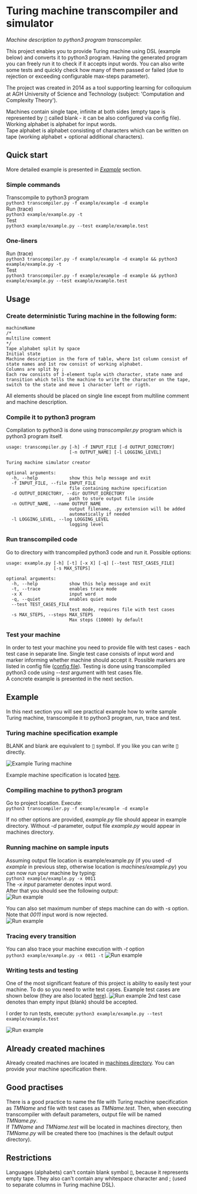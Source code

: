 # Turing machine transcompiler and simulator
*Machine description to python3 program transcompiler.*

This project enables you to provide Turing machine using DSL (example below) and converts it to python3 program. Having the generated program you can freely run it to check if it accepts input words. You can also write some tests and quickly check how many of them passed or failed (due to rejection or exceeding configurable max-steps parameter).

The project was created in 2014 as a tool supporting learning for colloquium at AGH University of Science and Technology (subject: 'Computation and Complexity Theory').

Machines contain single tape, infinite at both sides (empty tape is represented by ▯ called blank - it can be also configured via config file).  
Working alphabet is alphabet for input words.  
Tape alphabet is alphabet consisting of characters which can be written on tape (working alphabet + optional additional characters).

## Quick start

More detailed example is presented in *[Example](#example)* section.

### Simple commands

Transcompile to python3 program  
```python3 transcompiler.py -f example/example -d example```  
Run (trace)  
```python3 example/example.py -t```  
Test  
```python3 example/example.py --test example/example.test```

### One-liners
Run (trace)  
```python3 transcompiler.py -f example/example -d example && python3 example/example.py -t```  
Test  
```python3 transcompiler.py -f example/example -d example && python3 example/example.py --test example/example.test```

## Usage
### Create deterministic Turing machine in the following form:

```
machineName  
/* 
multiline comment
*/
Tape alphabet split by space
Initial state
Machine description in the form of table, where 1st column consist of state names and 1st row consist of working alphabet.
Columns are split by ;
Each row consists of 3-element tuple with character, state name and transition which tells the machine to write the character on the tape, switch to the state and move 1 character left or rigth.
```

All elements should be placed on single line except from multiline comment and machine description.

### Compile it to python3 program

Compilation to python3 is done using *transcompiler.py* program which is python3 program itself.
```
usage: transcompiler.py [-h] -f INPUT_FILE [-d OUTPUT_DIRECTORY]
                        [-n OUTPUT_NAME] [-l LOGGING_LEVEL]

Turing machine simulator creator

optional arguments:
  -h, --help            show this help message and exit
  -f INPUT_FILE, --file INPUT_FILE
                        file containing machine specification
  -d OUTPUT_DIRECTORY, --dir OUTPUT_DIRECTORY
                        path to store output file inside
  -n OUTPUT_NAME, --name OUTPUT_NAME
                        output filename, .py extension will be added
                        automatically if needed
  -l LOGGING_LEVEL, --log LOGGING_LEVEL
                        logging level
```

### Run transcompiled code

Go to directory with trancompiled python3 code and run it. Possible options:
```
usage: example.py [-h] [-t] [-x X] [-q] [--test TEST_CASES_FILE]
                  [-s MAX_STEPS]

optional arguments:
  -h, --help            show this help message and exit
  -t, --trace           enables trace mode
  -x X                  input word
  -q, --quiet           enables quiet mode
  --test TEST_CASES_FILE
                        test mode, requires file with test cases
  -s MAX_STEPS, --steps MAX_STEPS
                        Max steps (10000) by default
```

### Test your machine

In order to test your machine you need to provide file with test cases - each test case in separate line. Single test case consists of input word and marker informing whether machine should accept it. Possible markers are listed in config file ([config file](transcompiler/config.py)).
Testing is done using transcompiled python3 code using *--test* argument with test cases file.  
A concrete example is presented in the next section.

## Example
In this next section you will see practical example how to write sample Turing machine, transcompile it to python3 program, run, trace and test.

### Turing machine specification example

BLANK and blank are equivalent to ▯ symbol. If you like you can write ▯ directly.

![Example Turing machine](docs/exampleDSL.png "example DSL")

Example machine specification is located [here](example/example).

### Compiling machine to python3 program

Go to project location. Execute:  
```python3 transcompiler.py -f example/example -d example```

If no other options are provided, *example.py* file should appear in example directory. Without *-d* parameter, output file *example.py* would appear in machines directory.

### Running machine on sample inputs

Assuming output file location is example/example.py (if you used *-d example* in previous step, otherwise location is *machines/example.py*) you can now run your machine by typing:  
```python3 example/example.py -x 0011```  
The *-x input* parameter denotes input word.  
After that you should see the following output:  
![Run example](docs/runExampleMachine.png)

You can also set maximum number of steps machine can do with *-s* option. Note that *0011* input word is now rejected.  
![Run example](docs/runRejectionMaxSteps.png)

### Tracing every transition

You can also trace your machine execution with *-t* option  
```python3 example/example.py -x 0011 -t```
![Run example](docs/traceExampleMachine.png)

### Writing tests and testing

One of the most significant feature of this project is ability to easily test your machine. To do so you need to write test cases. Example test cases are shown below (they are also located [here](example/example.test)).
![Run example](docs/testCases.png)
2nd test case denotes than empty input (blank) should be accepted.

I order to run tests, execute:
```python3 example/example.py --test example/example.test```

![Run example](docs/testExampleMachine.png)

## Already created machines

Already created machines are located in [machines directory](machines/). You can provide your machine specification there.

## Good practises

There is a good practice to name the file with Turing machine specification as *TMName* and file with test cases as *TMName.test*. Then, when executing transcompiler with default parameters, output file will be named *TMName.py*.  
If *TMName* and *TMName.test* will be located in machines directory, then *TMName.py* will be created there too (machines is the default output directory).

## Restrictions

Languages (alphabets) can't contain blank symbol ▯, because it represents empty tape. They also can't contain any whitespace character and ; (used to separate columns in Turing machine DSL).
